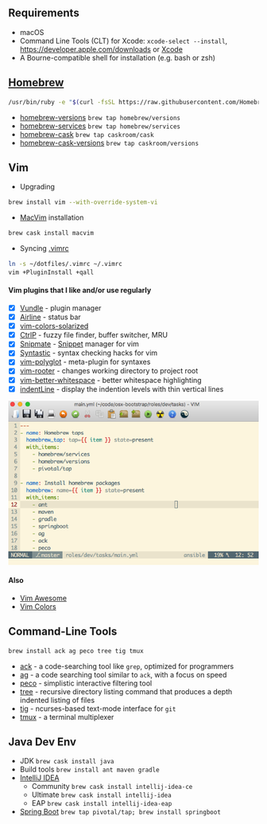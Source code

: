 ## Requirements
* macOS
* Command Line Tools (CLT) for Xcode: `xcode-select --install`, https://developer.apple.com/downloads or [Xcode](https://itunes.apple.com/us/app/xcode/id497799835)
* A Bourne-compatible shell for installation (e.g. bash or zsh)

## [Homebrew](http://brew.sh)
```bash
/usr/bin/ruby -e "$(curl -fsSL https://raw.githubusercontent.com/Homebrew/install/master/install)"
```
* [homebrew-versions](https://github.com/Homebrew/homebrew-versions#homebrew-versions) `brew tap homebrew/versions`
* [homebrew-services](https://github.com/Homebrew/homebrew-services#homebrew-services) `brew tap homebrew/services`
* [homebrew-cask](https://github.com/caskroom/homebrew-cask#homebrew-cask) `brew tap caskroom/cask`
* [homebrew-cask-versions](https://github.com/caskroom/homebrew-versions#homebrew-cask-versions) `brew tap caskroom/versions`

## Vim
* Upgrading
```bash
brew install vim --with-override-system-vi
```
* [MacVim](http://macvim-dev.github.io/macvim) installation
```bash
brew cask install macvim
```
* Syncing [.vimrc](https://github.com/drafael/dotfiles/blob/master/.vimrc)
```bash
ln -s ~/dotfiles/.vimrc ~/.vimrc
vim +PluginInstall +qall
```
#### Vim plugins that I like and/or use regularly
- [x] [Vundle](https://github.com/VundleVim/Vundle.vim#about) - plugin manager
- [x] [Airline](https://github.com/vim-airline/vim-airline#vim-airline-) - status bar
- [x] [vim-colors-solarized](https://github.com/altercation/vim-colors-solarized#screenshots)
- [x] [CtrlP](https://github.com/ctrlpvim/ctrlp.vim#ctrlpvim) - fuzzy file finder, buffer switcher, MRU
- [x] [Snipmate](https://github.com/garbas/vim-snipmate#snipmate) - [Snippet](https://github.com/honza/vim-snippets#snipmate--ultisnip-snippets) manager for vim
- [x] [Syntastic](https://github.com/vim-syntastic/syntastic) - syntax checking hacks for vim
- [x] [vim-polyglot](https://github.com/sheerun/vim-polyglot#vim-polyglot--) - meta-plugin for syntaxes
- [x] [vim-rooter](https://github.com/airblade/vim-rooter#rooter) - changes working directory to project root
- [x] [vim-better-whitespace](https://github.com/ntpeters/vim-better-whitespace#vim-better-whitespace-plugin) - better whitespace highlighting
- [x] [indentLine](https://github.com/Yggdroot/indentLine#indentline) - display the indention levels with thin vertical lines

![macvim](https://github.com/drafael/dotfiles/raw/master/share/macvim.png)

#### Also
- [Vim Awesome](http://vimawesome.com/)
- [Vim Colors](http://vimcolors.com/)

## Command-Line Tools
```bash
brew install ack ag peco tree tig tmux
```
* [ack](http://beyondgrep.com) - a code-searching tool like `grep`, optimized for programmers
* [ag](https://github.com/ggreer/the_silver_searcher) - a code searching tool similar to `ack`, with a focus on speed
* [peco](https://github.com/peco/peco) - simplistic interactive filtering tool
* [tree](http://mama.indstate.edu/users/ice/tree/) - recursive directory listing command that produces a depth indented listing of files
* [tig](http://jonas.nitro.dk/tig/) - ncurses-based text-mode interface for `git`
* [tmux](http://tmux.github.io) - a terminal multiplexer

## Java Dev Env
* JDK `brew cask install java`
* Build tools `brew install ant maven gradle`
* [IntelliJ IDEA](https://www.jetbrains.com/idea/)
  - Community `brew cask install intellij-idea-ce`
  - Ultimate `brew cask install intellij-idea`
  - EAP `brew cask install intellij-idea-eap`
* [Spring Boot](http://docs.spring.io/spring-boot/docs/current/reference/htmlsingle/) `brew tap pivotal/tap; brew install springboot`


